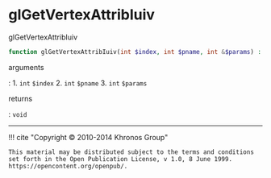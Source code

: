 # glGetVertexAttribIuiv
glGetVertexAttribIuiv

```php
function glGetVertexAttribIuiv(int $index, int $pname, int &$params) : void
```

arguments

:    1. `int` `$index` 
    2. `int` `$pname` 
    3. `int` `$params` 

returns

:    `void` 

---
     

!!! cite "Copyright © 2010-2014 Khronos Group"

    This material may be distributed subject to the terms and conditions set forth in the Open Publication License, v 1.0, 8 June 1999. https://opencontent.org/openpub/.